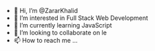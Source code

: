 - 👋 Hi, I’m @ZararKhalid
- 👀 I’m interested in Full Stack Web Development
- 🌱 I’m currently learning JavaScript
- 💞️ I’m looking to collaborate on le
- 📫 How to reach me ...


<!---
ZararKhalid/ZararKhalid is a ✨ special ✨ repository because its `README.md` (this file) appears on your GitHub profile.
You can click the Preview link to take a look at your changes.
--->
